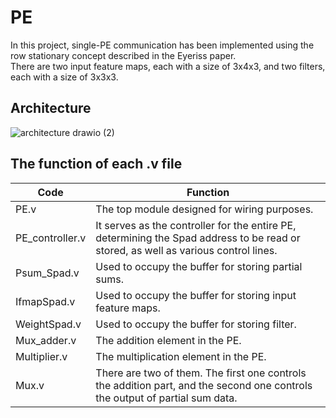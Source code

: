 # PE
In this project, single-PE communication has been implemented using the row stationary concept described in the Eyeriss paper.  
There are two input feature maps, each with a size of 3x4x3, and two filters, each with a size of 3x3x3.
## Architecture
![architecture drawio (2)](https://user-images.githubusercontent.com/69788052/235361569-a632de7b-059a-4b93-85fa-4828e51c13c0.png)
## The function of each .v file
|  **Code**         | **Function**  |
|  ---------------  | ------------  |
|  PE.v             | The top module designed for wiring purposes.  |
|  PE_controller.v  | It serves as the controller for the entire PE, determining the Spad address to be read or stored, as well as various control lines. |
|  Psum_Spad.v      | Used to occupy the buffer for storing partial sums. |
|  IfmapSpad.v      | Used to occupy the buffer for storing input feature maps. |
|  WeightSpad.v     | Used to occupy the buffer for storing filter. |
|  Mux_adder.v      | The addition element in the PE. |
|  Multiplier.v     | The multiplication element in the PE. |
|  Mux.v            | There are two of them. The first one controls the addition part, and the second one controls the output of partial sum data. |
